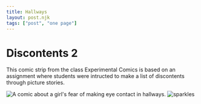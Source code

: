 ```yaml
---
title: Hallways
layout: post.njk
tags: ["post", "one page"]
---
```


# Discontents 2
This comic strip from the class Experimental Comics is based on an assignment where students were intructed to make a list of discontents through picture stories. 

<img src="{{ '/assets/Hallways%20.JPG' | prefixedUrl }}" alt="A comic about a girl's fear of making eye contact in hallways.">

<img class=gif src= "{{ '/assets/gif/popcornStars.gif' | prefixedUrl }}" alt="sparkles">